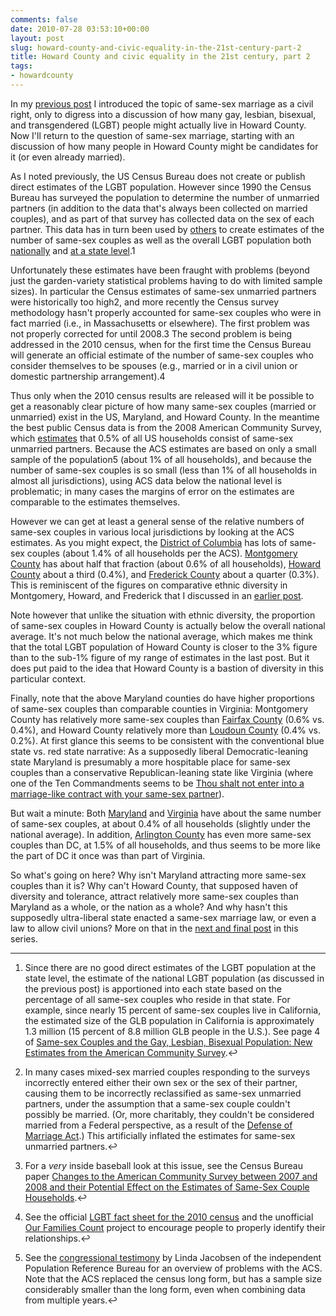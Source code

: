 ```yaml
---
comments: false
date: 2010-07-28 03:53:10+00:00
layout: post
slug: howard-county-and-civic-equality-in-the-21st-century-part-2
title: Howard County and civic equality in the 21st century, part 2
tags:
- howardcounty
---
```


In my [previous post](http://blog.hecker.org/2010/07/28/howard-county-and-civic-equality-in-the-21st-century-part-1/) I introduced the topic of same-sex marriage as a civil right, only to digress into a discussion of how many gay, lesbian, bisexual, and transgendered (LGBT) people might actually live in Howard County. Now I'll return to the question of same-sex marriage, starting with an discussion of how many people in Howard County might be candidates for it (or even already married).

As I noted previously, the US Census Bureau does not create or publish direct estimates of the LGBT population. However since 1990 the Census Bureau has surveyed the population to determine the number of unmarried partners (in addition to the data that's always been collected on married couples), and as part of that survey has collected data on the sex of each partner. This data has in turn been used by [others](http://www.law.ucla.edu/williamsinstitute/) to create estimates of the number of same-sex couples as well as the overall LGBT population both [nationally](http://www.law.ucla.edu/williamsinstitute/publications/SameSexCouplesandGLBpopACS.pdf) and [at a state level](http://www.law.ucla.edu/williamsinstitute/publications/MarylandCensusSnapshot.pdf).1

Unfortunately these estimates have been fraught with problems (beyond just the garden-variety statistical problems having to do with limited sample sizes). In particular the Census estimates of same-sex unmarried partners were historically too high2, and more recently the Census survey methodology hasn't properly accounted for same-sex couples who were in fact married (i.e., in Massachusetts or elsewhere). The first problem was not properly corrected for until 2008.3 The second problem is being addressed in the 2010 census, when for the first time the Census Bureau will generate an official estimate of the number of same-sex couples who consider themselves to be spouses (e.g., married or in a civil union or domestic partnership arrangement).4

Thus only when the 2010 census results are released will it be possible to get a reasonably clear picture of how many same-sex couples (married or unmarried) exist in the US, Maryland, and Howard County. In the meantime the best public Census data is from the 2008 American Community Survey, which [estimates](http://factfinder.census.gov/servlet/STTable?_bm=y&-context=st&-qr_name=ACS_2008_1YR_G00_S1101&-ds_name=ACS_2008_1YR_G00_&-CONTEXT=st&-tree_id=308&-redoLog=false&-_caller=geoselect&-geo_id=01000US&-format=&-_lang=en) that 0.5% of all US households consist of same-sex unmarried partners. Because the ACS estimates are based on only a small sample of the population5 (about 1% of all households), and because the number of same-sex couples is so small (less than 1% of all households in almost all jurisdictions), using ACS data below the national level is problematic; in many cases the margins of error on the estimates are comparable to the estimates themselves.

However we can get at least a general sense of the relative numbers of same-sex couples in various local jurisdictions by looking at the ACS estimates. As you might expect, the [District of Columbia](http://factfinder.census.gov/servlet/STTable?_bm=y&-context=st&-qr_name=ACS_2008_1YR_G00_S1101&-ds_name=ACS_2008_1YR_G00_&-CONTEXT=st&-tree_id=308&-redoLog=true&-_caller=geoselect&-geo_id=04000US11&-format=&-_lang=en) has lots of same-sex couples (about 1.4% of all households per the ACS). [Montgomery County](http://factfinder.census.gov/servlet/STTable?_bm=y&-context=st&-qr_name=ACS_2008_1YR_G00_S1101&-ds_name=ACS_2008_1YR_G00_&-CONTEXT=st&-tree_id=308&-redoLog=true&-geo_id=05000US24027&-format=&-_lang=en) has about half that fraction (about 0.6% of all households), [Howard County](http://factfinder.census.gov/servlet/STTable?_bm=y&-context=st&-qr_name=ACS_2008_1YR_G00_S1101&-ds_name=ACS_2008_1YR_G00_&-CONTEXT=st&-tree_id=308&-redoLog=true&-geo_id=05000US24027&-format=&-_lang=en) about a third (0.4%), and [Frederick County](http://factfinder.census.gov/servlet/STTable?_bm=y&-context=st&-qr_name=ACS_2008_1YR_G00_S1101&-ds_name=ACS_2008_1YR_G00_&-CONTEXT=st&-tree_id=308&-redoLog=false&-_caller=geoselect&-geo_id=05000US24021&-format=&-_lang=en) about a quarter (0.3%). This is reminiscent of the figures on comparative ethnic diversity in Montgomery, Howard, and Frederick that I discussed in an [earlier post](http://blog.hecker.org/2010/07/10/howard-county-and-ethnic-diversity-in-the-21st-century-part-1/).

Note however that unlike the situation with ethnic diversity, the proportion of same-sex couples in Howard County is actually below the overall national average. It's not much below the national average, which makes me think that the total LGBT population of Howard County is closer to the 3% figure than to the sub-1% figure of my range of estimates in the last post. But it does put paid to the idea that Howard County is a bastion of diversity in this particular context.

Finally, note that the above Maryland counties do have higher proportions of same-sex couples than comparable counties in Virginia: Montgomery County has relatively more same-sex couples than [Fairfax County](http://factfinder.census.gov/servlet/STTable?_bm=y&-context=st&-qr_name=ACS_2008_1YR_G00_S1101&-ds_name=ACS_2008_1YR_G00_&-CONTEXT=st&-tree_id=308&-redoLog=false&-_caller=geoselect&-geo_id=05000US51059&-format=&-_lang=en) (0.6% vs. 0.4%), and Howard County relatively more than [Loudoun County](http://factfinder.census.gov/servlet/STTable?_bm=y&-context=st&-qr_name=ACS_2008_1YR_G00_S1101&-ds_name=ACS_2008_1YR_G00_&-CONTEXT=st&-tree_id=308&-redoLog=true&-_caller=geoselect&-geo_id=05000US51107&-format=&-_lang=en) (0.4% vs. 0.2%). At first glance this seems to be consistent with the conventional blue state vs. red state narrative: As a supposedly liberal Democratic-leaning state Maryland is presumably a more hospitable place for same-sex couples than a conservative Republican-leaning state like Virginia (where one of the Ten Commandments seems to be [Thou shalt not enter into a marriage-like contract with your same-sex partner](http://leg1.state.va.us/cgi-bin/legp504.exe?000+cod+20-45.3)).

But wait a minute: Both [Maryland](http://factfinder.census.gov/servlet/STTable?_bm=y&-context=st&-qr_name=ACS_2008_1YR_G00_S1101&-ds_name=ACS_2008_1YR_G00_&-CONTEXT=st&-tree_id=308&-redoLog=false&-_caller=geoselect&-geo_id=04000US24&-format=&-_lang=en) and [Virginia](http://factfinder.census.gov/servlet/STTable?_bm=y&-context=st&-qr_name=ACS_2008_1YR_G00_S1101&-ds_name=ACS_2008_1YR_G00_&-CONTEXT=st&-tree_id=308&-redoLog=true&-_caller=geoselect&-geo_id=04000US51&-format=&-_lang=en) have about the same number of same-sex couples, at about 0.4% of all households (slightly under the national average). In addition, [Arlington County](http://factfinder.census.gov/servlet/STTable?_bm=y&-context=st&-qr_name=ACS_2008_1YR_G00_S1101&-ds_name=ACS_2008_1YR_G00_&-CONTEXT=st&-tree_id=308&-redoLog=true&-_caller=geoselect&-geo_id=05000US51013&-format=&-_lang=en) has even more same-sex couples than DC, at 1.5% of all households, and thus seems to be more like the part of DC it once was than part of Virginia.

So what's going on here? Why isn't Maryland attracting more same-sex couples than it is? Why can't Howard County, that supposed haven of diversity and tolerance, attract relatively more same-sex couples than Maryland as a whole, or the nation as a whole? And why hasn't this supposedly ultra-liberal state enacted a same-sex marriage law, or even a law to allow civil unions? More on that in the [next and final post](http://blog.hecker.org/2010/07/28/howard-county-and-civic-equality-in-the-21st-century-part-3/) in this series.



* * *



1. Since there are no good direct estimates of the LGBT population at the state level, the estimate of the national LGBT population (as discussed in the previous post) is apportioned into each state based on the percentage of all same-sex couples who reside in that state. For example, since nearly 15 percent of same-sex couples live in California, the estimated size of the GLB population in California is approximately 1.3 million (15 percent of 8.8 million GLB people in the U.S.). See page 4 of [Same-sex Couples and the Gay, Lesbian, Bisexual Population: New Estimates from the American Community Survey](http://www.law.ucla.edu/williamsinstitute/publications/SameSexCouplesandGLBpopACS.pdf).↩

2. In many cases mixed-sex married couples responding to the surveys incorrectly entered either their own sex or the sex of their partner, causing them to be incorrectly reclassified as same-sex unmarried partners, under the assumption that a same-sex couple couldn't possibly be married. (Or, more charitably, they couldn't be considered married from a Federal perspective, as a result of the [Defense of Marriage Act](http://en.wikipedia.org/wiki/Defense_of_Marriage_Act).) This artificially inflated the estimates for same-sex unmarried partners.↩

3. For a _very_ inside baseball look at this issue, see the Census Bureau paper [Changes to the American Community Survey between 2007 and 2008 and their Potential Effect on the Estimates of Same-Sex Couple Households](http://www.census.gov/population/www/socdemo/files/changes-to-acs-2007-to-2008.pdf).↩

4. See the official [LGBT fact sheet for the 2010 census](http://2010.census.gov/partners/pdf/factSheet_General_LGBT.pdf) and the unofficial [Our Families Count](http://ourfamiliescount.org/) project to encourage people to properly identify their relationships.↩

5. See the [congressional testimony](http://www.prb.org/Articles/2009/2010censustestimony.aspx) by Linda Jacobsen of the independent Population Reference Bureau for an overview of problems with the ACS. Note that the ACS replaced the census long form, but has a sample size considerably smaller than the long form, even when combining data from multiple years.↩
